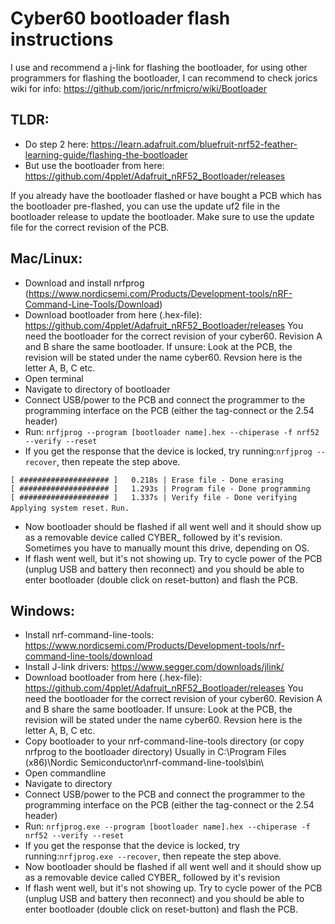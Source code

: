 # Cyber60 bootloader flash instructions

I use and recommend a j-link for flashing the bootloader, for using other programmers for flashing the bootloader, I can recommend to check jorics wiki for info: https://github.com/joric/nrfmicro/wiki/Bootloader

## TLDR:
- Do step 2 here: https://learn.adafruit.com/bluefruit-nrf52-feather-learning-guide/flashing-the-bootloader
- But use the bootloader from here: https://github.com/4pplet/Adafruit_nRF52_Bootloader/releases

If you already have the bootloader flashed or have bought a PCB which has the bootloader pre-flashed, you can use the update uf2 file in the bootloader release to update the bootloader. Make sure to use the update file for the correct revision of the PCB.

## Mac/Linux:
- Download and install nrfprog (https://www.nordicsemi.com/Products/Development-tools/nRF-Command-Line-Tools/Download)
- Download bootloader from here (.hex-file): 
https://github.com/4pplet/Adafruit_nRF52_Bootloader/releases
You need the bootloader for the correct revision of your cyber60. Revision A and B share the same bootloader. If unsure: Look at the PCB, the revision will be stated under the name cyber60. Revsion here is the letter A, B, C etc.
- Open terminal
- Navigate to directory of bootloader
- Connect USB/power to the PCB and connect the programmer to the programming interface on the PCB (either the tag-connect or the 2.54 header)
- Run:
```nrfjprog --program [bootloader name].hex --chiperase -f nrf52 --verify --reset```
- If you get the response that the device is locked, try running:```nrfjprog --recover```, then repeate the step above.
  
```[ #################### ]   0.218s | Erase file - Done erasing```                                                          
```[ #################### ]   1.293s | Program file - Done programming```                                              
```[ #################### ]   1.337s | Verify file - Done verifying```                                                       
```Applying system reset.```
```Run.```
- Now bootloader should be flashed if all went well and it should show up as a removable device called CYBER_ followed by it's revision. Sometimes you have to manually mount this drive, depending on OS.
- If flash went well, but it's not showing up. Try to cycle power of the PCB (unplug USB and battery then reconnect) and you should be able to enter bootloader (double click on reset-button) and flash the PCB.

## Windows:
- Install nrf-command-line-tools: https://www.nordicsemi.com/Products/Development-tools/nrf-command-line-tools/download
- Install J-link drivers: https://www.segger.com/downloads/jlink/
- Download bootloader from here (.hex-file): 
https://github.com/4pplet/Adafruit_nRF52_Bootloader/releases
You need the bootloader for the correct revision of your cyber60. Revision A and B share the same bootloader. If unsure: Look at the PCB, the revision will be stated under the name cyber60. Revsion here is the letter A, B, C etc.
- Copy bootloader to your nrf-command-line-tools directory (or copy nrfprog to the bootloader directory)
Usually in  C:\Program Files (x86)\Nordic Semiconductor\nrf-command-line-tools\bin\
- Open commandline
- Navigate to directory
- Connect USB/power to the PCB and connect the programmer to the programming interface on the PCB (either the tag-connect or the 2.54 header)
- Run: 
```nrfjprog.exe --program [bootloader name].hex --chiperase -f nrf52 --verify --reset```
- If you get the response that the device is locked, try running:```nrfjprog.exe --recover```, then repeate the step above.
- Now bootloader should be flashed if all went well and it should show up as a removable device called CYBER_ followed by it's revision
- If flash went well, but it's not showing up. Try to cycle power of the PCB (unplug USB and battery then reconnect) and you should be able to enter bootloader (double click on reset-button) and flash the PCB.
